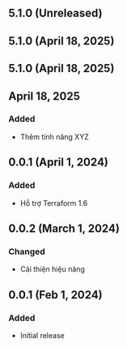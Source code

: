 ## 5.1.0 (Unreleased)
## 5.1.0 (April 18, 2025)
## 5.1.0 (April 18, 2025)
## April 18, 2025

### Added
- Thêm tính năng XYZ

## 0.0.1 (April 1, 2024)

### Added
- Hỗ trợ Terraform 1.6

## 0.0.2 (March 1, 2024)

### Changed
- Cải thiện hiệu năng

## 0.0.1 (Feb 1, 2024)

### Added
- Initial release
